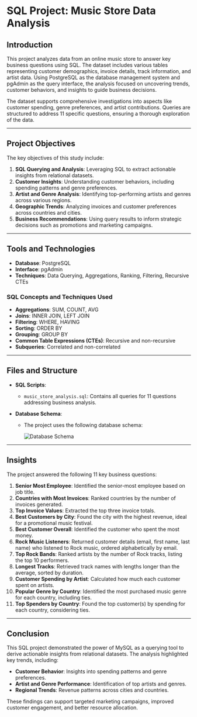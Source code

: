 # SQL Project: Music Store Data Analysis  

## Introduction  

This project analyzes data from an online music store to answer key business questions using SQL. The dataset includes various tables representing customer demographics, invoice details, track information, and artist data. Using PostgreSQL as the database management system and pgAdmin as the query interface, the analysis focused on uncovering trends, customer behaviors, and insights to guide business decisions.  

The dataset supports comprehensive investigations into aspects like customer spending, genre preferences, and artist contributions. Queries are structured to address 11 specific questions, ensuring a thorough exploration of the data.  

---

## Project Objectives  

The key objectives of this study include:  

1. **SQL Querying and Analysis**: Leveraging SQL to extract actionable insights from relational datasets.  
2. **Customer Insights**: Understanding customer behaviors, including spending patterns and genre preferences.  
3. **Artist and Genre Analysis**: Identifying top-performing artists and genres across various regions.  
4. **Geographic Trends**: Analyzing invoices and customer preferences across countries and cities.  
5. **Business Recommendations**: Using query results to inform strategic decisions such as promotions and marketing campaigns.  

---

## Tools and Technologies  

- **Database**: PostgreSQL  
- **Interface**: pgAdmin  
- **Techniques**: Data Querying, Aggregations, Ranking, Filtering, Recursive CTEs   

### SQL Concepts and Techniques Used  

- **Aggregations**: SUM, COUNT, AVG  
- **Joins**: INNER JOIN, LEFT JOIN  
- **Filtering**: WHERE, HAVING  
- **Sorting**: ORDER BY  
- **Grouping**: GROUP BY  
- **Common Table Expressions (CTEs)**: Recursive and non-recursive  
- **Subqueries**: Correlated and non-correlated  

---

## Files and Structure  

- **SQL Scripts**:  
  - `music_store_analysis.sql`: Contains all queries for 11 questions addressing business analysis.  

- **Database Schema**:  
  - The project uses the following database schema:  

    ![Database Schema](images/database-schema.png)

---

## Insights  

The project answered the following 11 key business questions:  

1. **Senior Most Employee**: Identified the senior-most employee based on job title.  
2. **Countries with Most Invoices**: Ranked countries by the number of invoices generated.  
3. **Top Invoice Values**: Extracted the top three invoice totals.  
4. **Best Customers by City**: Found the city with the highest revenue, ideal for a promotional music festival.  
5. **Best Customer Overall**: Identified the customer who spent the most money.  
6. **Rock Music Listeners**: Returned customer details (email, first name, last name) who listened to Rock music, ordered alphabetically by email.  
7. **Top Rock Bands**: Ranked artists by the number of Rock tracks, listing the top 10 performers.  
8. **Longest Tracks**: Retrieved track names with lengths longer than the average, sorted by duration.  
9. **Customer Spending by Artist**: Calculated how much each customer spent on artists.  
10. **Popular Genre by Country**: Identified the most purchased music genre for each country, including ties.  
11. **Top Spenders by Country**: Found the top customer(s) by spending for each country, considering ties.  

---

## Conclusion  

This SQL project demonstrated the power of MySQL as a querying tool to derive actionable insights from relational datasets. The analysis highlighted key trends, including:  

- **Customer Behavior**: Insights into spending patterns and genre preferences.  
- **Artist and Genre Performance**: Identification of top artists and genres.  
- **Regional Trends**: Revenue patterns across cities and countries.  

These findings can support targeted marketing campaigns, improved customer engagement, and better resource allocation. 
